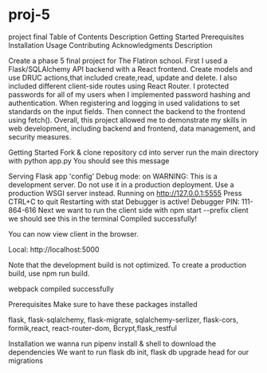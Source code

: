 # proj-5

project final
Table of Contents
Description
Getting Started
Prerequisites
Installation
Usage
Contributing
Acknowledgments
Description

Create a phase 5 final project for The Flatiron school. First I used a Flask/SQLAlchemy API backend with a React frontend. Create models and use DRUC actions,that included create,read, update and delete. I also included different client-side routes using React Router. I protected passwords for all of my users when I implemented password hashing and authentication. When registering and logging in used validations to set standards on the input fields. Then connect the backend to the frontend using fetch(). Overall, this project allowed me to demonstrate my skills in web development, including backend and frontend, data management, and security measures.

Getting Started
Fork & clone repository cd into server run the main directory with python app.py You should see this message

Serving Flask app 'config'
Debug mode: on WARNING: This is a development server. Do not use it in a production deployment. Use a production WSGI server instead.
Running on http://127.0.0.1:5555 Press CTRL+C to quit
Restarting with stat
Debugger is active!
Debugger PIN: 111-864-616
Next we want to run the client side with npm start --prefix client we should see this in the terminal Compiled successfully!

You can now view client in the browser.

Local: http://localhost:5000

Note that the development build is not optimized. To create a production build, use npm run build.

webpack compiled successfully

Prerequisites
Make sure to have these packages installed

flask, flask-sqlalchemy, flask-migrate, sqlalchemy-serlizer, flask-cors, formik,react, react-router-dom, Bcrypt,flask_restful

Installation
we wanna run pipenv install & shell to download the dependencies We want to run flask db init, flask db upgrade head for our migrations
